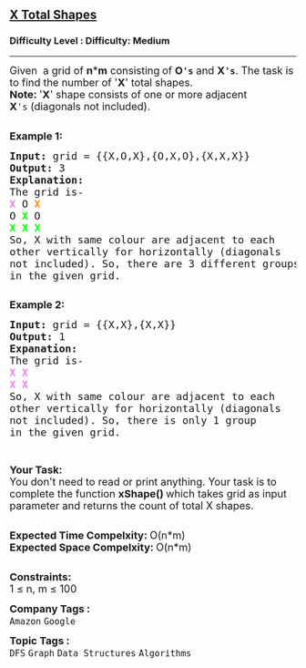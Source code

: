 <h2><a href="https://www.geeksforgeeks.org/problems/x-total-shapes3617/1?page=3&category=Graph&sortBy=submissions">X Total Shapes</a></h2><h3>Difficulty Level : Difficulty: Medium</h3><hr><div class="problems_problem_content__Xm_eO"><p><span style="font-size: 18px;">Given&nbsp; a grid of <strong>n</strong>*<strong>m</strong>&nbsp;consisting<strong>&nbsp;</strong>of <strong>O<code>'s</code></strong>&nbsp;and <strong>X<code>'s</code></strong>. The task is to find the number of '<strong>X</strong>' total shapes.<br><strong>Note:&nbsp;</strong>'<strong>X</strong>' shape consists of one or more adjacent <strong>X</strong><code>'s</code>&nbsp;(diagonals not included).</span><br>&nbsp;</p>
<p><span style="font-size: 18px;"><strong>Example 1:</strong></span></p>
<pre><span style="font-size: 18px;"><strong>Input: </strong>grid = {{X,O,X},{O,X,O},{X,X,X}}
<strong>Output: </strong>3
<strong>Explanation: 
</strong>The grid is-
<span style="color: rgb(238, 130, 238); --darkreader-inline-color: var(--darkreader-text-ee82ee, #ffa7ff);" data-darkreader-inline-color=""><strong>X</strong></span> O <span style="color: rgb(255, 140, 0); --darkreader-inline-color: var(--darkreader-text-ff8c00, #ffbf40);" data-darkreader-inline-color=""><strong>X</strong></span>
O <span style="color: rgb(0, 255, 0); --darkreader-inline-color: var(--darkreader-text-00ff00, #50ff3e);" data-darkreader-inline-color=""><strong>X</strong></span> O
<strong><span style="color: rgb(0, 255, 0); --darkreader-inline-color: var(--darkreader-text-00ff00, #50ff3e);" data-darkreader-inline-color="">X</span> <span style="color: rgb(0, 255, 0); --darkreader-inline-color: var(--darkreader-text-00ff00, #50ff3e);" data-darkreader-inline-color="">X</span> <span style="color: rgb(0, 255, 0); --darkreader-inline-color: var(--darkreader-text-00ff00, #50ff3e);" data-darkreader-inline-color="">X</span>
</strong>So, X with same colour are adjacent to each 
other vertically for horizontally (diagonals 
not included). So, there are 3 different groups 
in the given grid.</span>

</pre>
<p><span style="font-size: 18px;"><strong>Example 2:</strong></span></p>
<pre><span style="font-size: 18px;"><strong>Input: </strong>grid = {{X,X},{X,X}}
<strong>Output: </strong>1
<strong>Expanation: 
</strong>The grid is- 
<span style="color: rgb(238, 130, 238); --darkreader-inline-color: var(--darkreader-text-ee82ee, #ffa7ff);" data-darkreader-inline-color=""><strong>X</strong></span> <span style="color: rgb(238, 130, 238); --darkreader-inline-color: var(--darkreader-text-ee82ee, #ffa7ff);" data-darkreader-inline-color=""><strong>X</strong></span>
<strong><span style="color: rgb(238, 130, 238); --darkreader-inline-color: var(--darkreader-text-ee82ee, #ffa7ff);" data-darkreader-inline-color="">X</span> <span style="color: rgb(238, 130, 238); --darkreader-inline-color: var(--darkreader-text-ee82ee, #ffa7ff);" data-darkreader-inline-color="">X</span></strong>
So, X with same colour are adjacent to each
other vertically for horizontally (diagonals
not included). So, there is only 1 group
in the given grid.</span>
</pre>
<p>&nbsp;</p>
<p><span style="font-size: 18px;"><strong>Your Task:</strong><br>You don't need to read or print anything. Your task is to complete the function <strong>xShape()&nbsp;</strong>which takes grid as input parameter and returns the count of total X shapes.</span><br>&nbsp;</p>
<p><span style="font-size: 18px;"><strong>Expected Time Compelxity:&nbsp;</strong>O(n*m)<br><strong>Expected Space Compelxity:&nbsp;</strong>O(n*m)</span><br>&nbsp;</p>
<p><span style="font-size: 18px;"><strong>Constraints:</strong><br>1 ≤ n, m&nbsp;≤ 100</span></p></div><p><span style=font-size:18px><strong>Company Tags : </strong><br><code>Amazon</code>&nbsp;<code>Google</code>&nbsp;<br><p><span style=font-size:18px><strong>Topic Tags : </strong><br><code>DFS</code>&nbsp;<code>Graph</code>&nbsp;<code>Data Structures</code>&nbsp;<code>Algorithms</code>&nbsp;